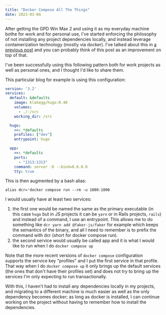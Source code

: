 ```yaml
---
title: "Docker Compose All The Things"
date: 2023-03-04
---
```

After getting the GPD Win Max 2 and using it as my everyday machine bothe for work and for personal use, I've started enforcing the philosophy of not installing any project dependencies locally, and instead leverage containerization technology (mostly via docker). I've talked about this in [a previous post](/blog/2020/06/15/advantages-of-using-docker-compose-in-your-projects/) and you can probably think of this post as an improvement on top of that.

I've been successfully using this following pattern both for work projects as well as personal ones, and I thought I'd like to share them.
<!--more-->
This particular blog for example is using this configuration:

``` yaml
version: '3.2'
services:
  default: &defaults
    image: klakegg/hugo:0.48
    volumes:
      - ./:/src
    working_dir: /src

  hugo:
    <<: *defaults
    profiles: ["dev"]
    entrypoint: hugo

  app:
    <<: *defaults
    ports:
      - "1313:1313"
    command: server -D --bind=0.0.0.0
    tty: true
```
This is then augmented by a bash alias:

    alias dcr='docker compose run --rm -u 1000:1000

I would usually have at least two services:

1. the first one would be named the same as the primary executable (in this case `hugo` but in JS projects it can be `yarn` or in Rails projects, `rails`) and instead of a command, I use an entrypoint. This allows me to do something like `dcr yarn add @faker-js/faker` for example which keeps the semantics of the binary, and all I need to remember is to prefix the command with dcr (short for docker compose run).
2. the second service would usually be called app and it is what I would like to run when I do `docker compose up`

Note that the more recent versions of `docker compose` configuration supports the service key "profiles" and I put the first service in that profile. That way when I do `docker compose up` it only brings up the default services (the ones that don't have their profiles set) and does not try to bring up the services I'm only expecting to run transactionally.

With this, I haven't had to install any dependencies locally in my projects, and migrating to a different machine is much easier as well as the only dependency becomes docker; as long as docker is installed, I can continue working on the project without having to remember how to install the dependencies.

